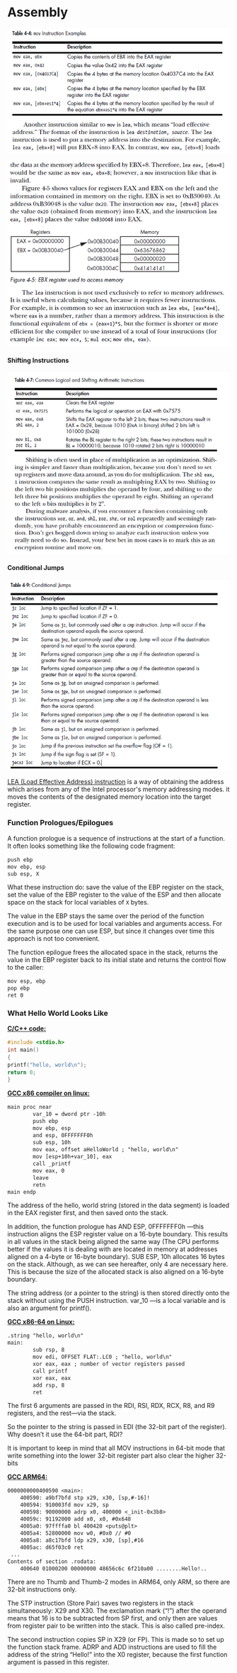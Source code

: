 # Assembly



![mov](./screenshots/mov.png)



![lea](./screenshots/lea.png)



#### Shifting Instructions

![shifting](./screenshots/shifting.png)



#### Conditional Jumps

![jumps](./screenshots/jumps.png)

<u>LEA (Load Effective Address) instruction</u> is a way of obtaining the address which arises from any of the Intel processor's memory addressing modes. it moves the contents of the designated memory location into the target register.



### Function Prologues/Epilogues

A function prologue is a sequence of instructions at the start of a function. It often
looks something like the following code fragment:

```assembly
push ebp
mov ebp, esp
sub esp, X
```

What these instruction do: save the value of the EBP register on the stack, set the
value of the EBP register to the value of the ESP and then allocate space on the stack
for local variables of `X` bytes.

The value in the EBP stays the same over the period of the function execution and is
to be used for local variables and arguments access. For the same purpose one can
use ESP, but since it changes over time this approach is not too convenient.

The function epilogue frees the allocated space in the stack, returns the value in the
EBP register back to its initial state and returns the control flow to the caller:

```assembly
mov esp, ebp
pop ebp
ret 0
```



### What Hello World Looks Like

**<u>C/C++ code:</u>**

```c
#include <stdio.h>
int main()
{
printf("hello, world\n");
return 0;
}
```

**<u>GCC x86 compiler on linux:</u>**

```assembly
main proc near
        var_10 = dword ptr -10h
        push ebp
        mov ebp, esp
        and esp, 0FFFFFFF0h
        sub esp, 10h
        mov eax, offset aHelloWorld ; "hello, world\n"
        mov [esp+10h+var_10], eax
        call _printf
        mov eax, 0
        leave
        retn
main endp
```

The address of the hello, world string (stored in the data segment) is loaded in the EAX register first, and then saved onto the stack.

In addition, the function prologue has AND ESP, 0FFFFFFF0h —this instruction aligns
the ESP register value on a 16-byte boundary. This results in all values in the stack
being aligned the same way (The CPU performs better if the values it is dealing with
are located in memory at addresses aligned on a 4-byte or 16-byte boundary).
SUB ESP, 10h allocates 16 bytes on the stack. Although, as we can see hereafter,
only 4 are necessary here. This is because the size of the allocated stack is also aligned on a 16-byte boundary.

The string address (or a pointer to the string) is then stored directly onto the stack
without using the PUSH instruction. var_10 —is a local variable and is also an argument
for printf().

**<u>GCC x86-64 on Linux:</u>**

```assembly
.string "hello, world\n"
main:
        sub rsp, 8
        mov edi, OFFSET FLAT:.LC0 ; "hello, world\n"
        xor eax, eax ; number of vector registers passed
        call printf
        xor eax, eax
        add rsp, 8
        ret
```

The first 6 arguments are passed in the RDI, RSI, RDX, RCX, R8, and R9 registers, and
the rest—via the stack.

So the pointer to the string is passed in EDI (the 32-bit part of the register). Why
doesn’t it use the 64-bit part, RDI?

It is important to keep in mind that all MOV instructions in 64-bit mode that write
something into the lower 32-bit register part also clear the higher 32-bits



**<u>GCC ARM64:</u>**

```assembly
0000000000400590 <main>:
    400590: a9bf7bfd stp x29, x30, [sp,#-16]!
    400594: 910003fd mov x29, sp
    400598: 90000000 adrp x0, 400000 <_init-0x3b8>
    40059c: 91192000 add x0, x0, #0x648
    4005a0: 97ffffa0 bl 400420 <puts@plt>
    4005a4: 52800000 mov w0, #0x0 // #0
    4005a8: a8c17bfd ldp x29, x30, [sp],#16
    4005ac: d65f03c0 ret
 ...
Contents of section .rodata:
	400640 01000200 00000000 48656c6c 6f210a00 ........Hello!..
```

There are no Thumb and Thumb-2 modes in ARM64, only ARM, so there are 32-bit
instructions only.

The STP instruction (Store Pair) saves two registers in the stack simultaneously: X29
and X30. The exclamation mark (“!”) after the operand means that 16 is to be subtracted from SP first, and only then are values from register pair to be written into the stack. This is also called pre-index.

The second instruction copies SP in X29 (or FP). This is made so to set up the function
stack frame. ADRP and ADD instructions are used to fill the address of the string “Hello!” into the X0 register, because the first function argument is passed in this register.